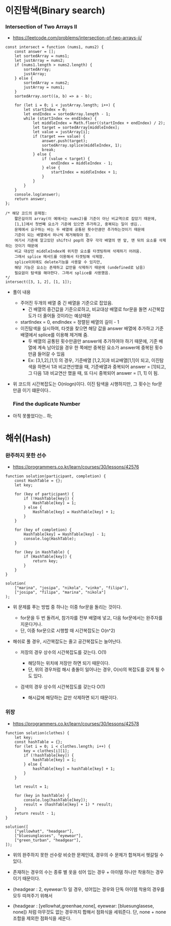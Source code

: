 # 이진탐색(Binary search)

### Intersection of Two Arrays II

- https://leetcode.com/problems/intersection-of-two-arrays-ii/

```
const intersect = function (nums1, nums2) {
	const answer = [];
	let sortedArray = nums1;
	let justArray = nums2;
	if (nums1.length > nums2.length) {
		sortedArray;
		justArray;
	} else {
		sortedArray = nums2;
		justArray = nums1;
	}
	sortedArray.sort((a, b) => a - b);

	for (let i = 0; i < justArray.length; i++) {
		let startIndex = 0;
		let endIndex = sortedArray.length - 1;
		while (startIndex <= endIndex) {
			let middleIndex = Math.floor((startIndex + endIndex) / 2);
			let target = sortedArray[middleIndex];
			let value = justArray[i];
			if (target === value) {
				answer.push(target);
				sortedArray.splice(middleIndex, 1);
				break;
			} else {
				if (value < target) {
					endIndex = middleIndex - 1;
				} else {
					startIndex = middleIndex + 1;
				}
			}
		}
	}
	console.log(answer);
	return answer;
};

/* 해당 코드의 문제점:
	짧은길이의 array(이 예에서는 nums2)를 기준이 아닌 비교역으로 잡았기 때문에,
	[1,1]에서 첫번째 요소가 기준에 있으면 추가하고, 중복되는 일이 생김..
	문제에서 요구하는 바는 두 배열에 공통된 횟수만큼만 추가하는것이기 때문에
	기준이 되는 배열에서 하나씩 제거해줘야 함.
	여기서 기존에 알고있던 shift나 pop의 경우 각각 배열의 맨 앞, 맨 뒤의 요소를 삭제하는 것이기 때문에
	비교 대상인 middleIndex에 위치한 요소를 타겟팅하여 삭제하기 어려움.
	그래서 splice 메서드를 이용해서 타겟팅해 삭제함.
	splice이외에도 delete기능을 사용할 수 있지만,
	해당 기능은 요소는 존재하고 값만을 삭제하기 때문에 (undefined로 남음)
	필요없이 탐색을 해야한다. 그래서 splice를 사용했음.
*/
intersect([3, 1, 2], [1, 1]);

```

- 풀이 내용

  - 주어진 두개의 배열 중 긴 배열을 기준으로 잡았음.
    - 긴 배열의 중간값을 기준으로하고, 비교대상 배열로 for문을 돌면 시간복잡도가 더 줄어들 것이라는 예상때문
  - startIndex = 0, endIndex = 정렬된 배열의 길이 - 1
  - 이진탐색을 실시하여, 타겟을 찾으면 해당 값을 answer 배열에 추가하고 기준 배열에서 splice를 이용해 제거해 줌.
    - 두 배열의 공통된 횟수만큼만 answer에 추가하여야 하기 때문에, 기준 배열에 계속 남아있을 경우 한 쪽에만 중복된 요소가 answer에 중복된 횟수만큼 들어갈 수 있음
    - Ex: [3,1,2],[1,1] 의 경우, 기준배열 [1,2,3]과 비교배열[1,1]이 되고, 이진탐색을 하면서 1과 비교연산했을 때, 기준배열과 중복되어 answer = [1]되고, 그 다음 1과 비교연산 했을 때, 또 다시 중복되어 answer = [1, 1] 이 됨.

- 위 코드의 시간복잡도는 O(nlogn)이다. 이진 탐색을 시행하지만, 그 횟수는 for문만큼 이기 떄문이다..

  ### Find the duplicate Number

- 아직 못풀었다는.. 하;

# 해쉬(Hash)

### 완주하지 못한 선수

- https://programmers.co.kr/learn/courses/30/lessons/42576

```
function solution(participant, completion) {
	const HashTable = {};
	let key;

	for (key of participant) {
		if (!HashTable[key]) {
			HashTable[key] = 1;
		} else {
			HashTable[key] = HashTable[key] + 1;
		}
	}

	for (key of completion) {
		HashTable[key] = HashTable[key] - 1;
		console.log(HashTable);
	}

	for (key in HashTable) {
		if (HashTable[key]) {
			return key;
		}
	}
}

solution(
	["marina", "josipa", "nikola", "vinko", "filipa"],
	["josipa", "filipa", "marina", "nikola"]
);
```

- 위 문제를 푸는 방법 중 하나는 이중 for문을 돌리는 것이다.

  - for문을 두 번 돌려서, 참가자를 전부 배열에 넣고, 다음 for문에서는 완주자를 지운다거나.
  - 단, 이중 for문으로 시행할 때 시간복잡도는 O(n^2)

- 해쉬로 풀 경우, 시간복잡도는 줄고 공간복잡도는 늘어난다.

  - 저장의 경우 상수의 시간복잡도를 갖는다. O(1)

    - 해당하는 위치에 저장만 하면 되기 때문이다.
    - 단, 위의 경우처럼 해시 충돌이 일어나는 경우, O(n)의 복잡도를 갖게 될 수도 있다.

  - 검색의 경우 상수의 시간복잡도를 갖는다 O(1)
    - 해시값에 해당하는 값만 삭제하면 되기 때문이다.

### 위장

- https://programmers.co.kr/learn/courses/30/lessons/42578

```
function solution(clothes) {
	let key;
	const hashTable = {};
	for (let i = 0; i < clothes.length; i++) {
		key = clothes[i][1];
		if (!hashTable[key]) {
			hashTable[key] = 1;
		} else {
			hashTable[key] = hashTable[key] + 1;
		}
	}

	let result = 1;

	for (key in hashTable) {
		console.log(hashTable[key]);
		result = (hashTable[key] + 1) * result;
	}
	return result - 1;
}

solution([
	["yellowhat", "headgear"],
	["bluesunglasses", "eyewear"],
	["green_turban", "headgear"],
]);
```

- 위의 완주하지 못한 선수랑 비슷한 문제인데, 경우의 수 문제가 합쳐져서 헷갈릴 수 있다.

- 존재하는 경우의 수는 종류 별 옷을 섞어 입는 경우 + 아이템 하나만 착용하는 경우이기 때문이다.

- {headgear : 2, eyewear:1} 일 경우, 섞어입는 경우와 단독 아이템 착용의 경우를 모두 따져주기 위해서

- {headgear : [yellowhat,greenhae,none], eyewear: [bluesunglasese, none]} 처럼 아무것도 없는 경우까지 합해서 점화식을 세워준다. 단, none + none 조합을 제외한 점화식을 세운다.
